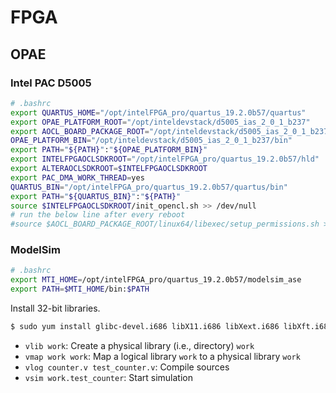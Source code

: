 # FPGA

## OPAE

### Intel PAC D5005

```bash
# .bashrc
export QUARTUS_HOME="/opt/intelFPGA_pro/quartus_19.2.0b57/quartus"
export OPAE_PLATFORM_ROOT="/opt/inteldevstack/d5005_ias_2_0_1_b237"
export AOCL_BOARD_PACKAGE_ROOT="/opt/inteldevstack/d5005_ias_2_0_1_b237/opencl/opencl_bsp"
OPAE_PLATFORM_BIN="/opt/inteldevstack/d5005_ias_2_0_1_b237/bin"
export PATH="${PATH}":"${OPAE_PLATFORM_BIN}"
export INTELFPGAOCLSDKROOT="/opt/intelFPGA_pro/quartus_19.2.0b57/hld"
export ALTERAOCLSDKROOT=$INTELFPGAOCLSDKROOT
export PAC_DMA_WORK_THREAD=yes
QUARTUS_BIN="/opt/intelFPGA_pro/quartus_19.2.0b57/quartus/bin"
export PATH="${QUARTUS_BIN}":"${PATH}"
source $INTELFPGAOCLSDKROOT/init_opencl.sh >> /dev/null
# run the below line after every reboot
#source $AOCL_BOARD_PACKAGE_ROOT/linux64/libexec/setup_permissions.sh >> /dev/null 
```

### ModelSim

```bash
# .bashrc
export MTI_HOME=/opt/intelFPGA_pro/quartus_19.2.0b57/modelsim_ase
export PATH=$MTI_HOME/bin:$PATH
```

Install 32-bit libraries.

```bash
$ sudo yum install glibc-devel.i686 libX11.i686 libXext.i686 libXft.i686 ncurses-libs.i686
```

* `vlib work`: Create a physical library (i.e., directory) `work`
* `vmap work work`: Map a logical library `work` to a physical library `work`
* `vlog counter.v test_counter.v`: Compile sources
* `vsim work.test_counter`: Start simulation
